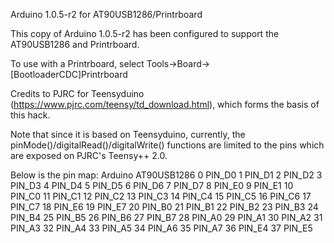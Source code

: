 Arduino 1.0.5-r2 for AT90USB1286/Printrboard

This copy of Arduino 1.0.5-r2 has been configured to support the AT90USB1286 and Printrboard.

To use with a Printrboard, select Tools->Board->[BootloaderCDC]Printrboard

Credits to PJRC for Teensyduino (https://www.pjrc.com/teensy/td_download.html), which forms the basis of this hack.

Note that since it is based on Teensyduino, currently, the pinMode()/digitalRead()/digitalWrite() functions are limited to the pins which are exposed on PJRC's Teensy++ 2.0.

Below is the pin map:
Arduino    AT90USB1286
0          PIN_D0
1          PIN_D1
2          PIN_D2
3          PIN_D3
4          PIN_D4
5          PIN_D5
6          PIN_D6
7          PIN_D7
8          PIN_E0
9          PIN_E1
10         PIN_C0
11         PIN_C1
12         PIN_C2
13         PIN_C3
14         PIN_C4
15         PIN_C5
16         PIN_C6
17         PIN_C7
18         PIN_E6
19         PIN_E7
20         PIN_B0
21         PIN_B1
22         PIN_B2
23         PIN_B3
24         PIN_B4
25         PIN_B5
26         PIN_B6
27         PIN_B7
28         PIN_A0
29         PIN_A1
30         PIN_A2
31         PIN_A3
32         PIN_A4
33         PIN_A5
34         PIN_A6
35         PIN_A7
36         PIN_E4
37         PIN_E5
